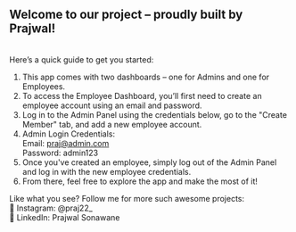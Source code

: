 ## Welcome to our project – proudly built by Prajwal!
<br>Here’s a quick guide to get you started:

1. This app comes with two dashboards – one for Admins and one for Employees.
2. To access the Employee Dashboard, you’ll first need to create an employee account using an email and password.
3. Log in to the Admin Panel using the credentials below, go to the "Create Member" tab, and add a new employee account.
4. Admin Login Credentials:<br>
    Email: praj@admin.com <br>
    Password: admin123
5. Once you've created an employee, simply log out of the Admin Panel and log in with the new employee credentials. 
6. From there, feel free to explore the app and make the most of it!


Like what you see?
Follow me for more such awesome projects: <br>
📸 Instagram: @praj22_ <br>
💼 LinkedIn: Prajwal Sonawane
